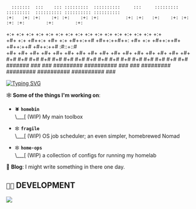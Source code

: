       :::::::  :::    ::: :::::::::  ::::::::::     :::     :::::::::  :::::::::  :::::::::: :::::::::: :::::::::: 
    :+:   :+: :+:    :+: :+:    :+: :+:          :+: :+:   :+:    :+: :+:    :+: :+:        :+:        :+:         
   +:+   +:+  +:+  +:+  +:+    +:+ +:+         +:+   +:+  +:+    +:+ +:+    +:+ +:+        +:+        +:+          
  +#+   +:+   +#++:+   +#+    +:+ +#++:++#   +#++:++#++: +#+    +:+ +#++:++#+  +#++:++#   +#++:++#   :#::+::#      
 +#+   +#+  +#+  +#+  +#+    +#+ +#+        +#+     +#+ +#+    +#+ +#+    +#+ +#+        +#+        +#+            
#+#   #+# #+#    #+# #+#    #+# #+#        #+#     #+# #+#    #+# #+#    #+# #+#        #+#        #+#             
#######  ###    ### #########  ########## ###     ### #########  #########  ########## ########## ###    

[![Typing SVG](https://readme-typing-svg.demolab.com?font=Fira+Code&pause=1000&random=false&width=435&lines=computers+want+to+talk+to+each+other)](https://git.io/typing-svg)

🕸️ **Some of the things I'm working on**:

- `🕷️` **`homebin`**<br>
\\___[ (WIP) My main toolbox<br>

- `🕸️` **`fragile`**<br>
\\___[ (WIP) OS job scheduler; an even simpler, homebrewed Nomad<br>

- `🕸️` **`home-ops`**<br>
\\___[ (WIP) a collection of configs for running my homelab<br>

📝 **Blog**: I might write something in there one day.

## `👨‍💻` DEVELOPMENT
[![](https://skillicons.dev/icons?i=c,cpp,fortran,swift,go,python,solidjs,docker,kubernetes,kafka,bash,neovim,aws,azure,linux,raspberrypi)](https://skillicons.dev)
